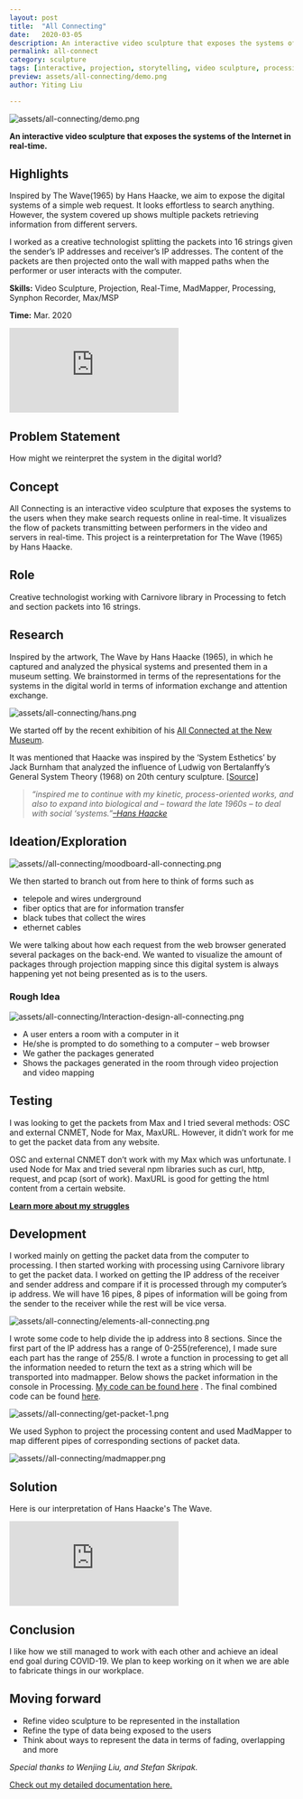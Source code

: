 ```yaml
---
layout: post
title:  "All Connecting"
date:   2020-03-05
description: An interactive video sculpture that exposes the systems of the Internet in real-time.
permalink: all-connect
category: sculpture
tags: [interactive, projection, storytelling, video sculpture, processing]
preview: assets/all-connecting/demo.png 
author: Yiting Liu 

---
```


<!-- collaborator: Wenjing Liu; Stefan Skripak. -->

![assets/all-connecting/demo.png](assets/all-connecting/demo.png)

**An interactive video sculpture that exposes the systems of the Internet in real-time.**

## Highlights

Inspired by The Wave(1965) by Hans Haacke, we aim to expose the digital systems of a simple web request. It looks effortless to search anything. However, the system covered up shows multiple packets retrieving information from different servers.

I worked as a creative technologist splitting the packets into 16 strings given the sender’s IP addresses and receiver’s IP addresses. The content of the packets are then projected onto the wall with mapped paths when the performer or user interacts with the computer.

**Skills:** Video Sculpture, Projection, Real-Time, MadMapper, Processing, Synphon Recorder, Max/MSP

**Time:** Mar. 2020

<div class="iframe-container">
<iframe class="responsive-iframe" src="https://player.vimeo.com/video/416693709" frameborder="0" allow="autoplay; fullscreen" allowfullscreen></iframe>
</div>



## Problem Statement
How might we reinterpret the system in the digital world?

## Concept

All Connecting is an interactive video sculpture that exposes the systems to the users when they make search requests online in real-time. It visualizes the flow of packets transmitting between performers in the video and servers in real-time. This project is a reinterpretation for The Wave (1965) by Hans Haacke.

## Role

Creative technologist working with Carnivore library in Processing to fetch and section packets into 16 strings.

## Research

Inspired by the artwork, The Wave by Hans Haacke (1965), in which he captured and analyzed the physical systems and presented them in a museum setting. We brainstormed in terms of the representations for the systems in the digital world in terms of information exchange and attention exchange.

![assets/all-connecting/hans.png](assets/all-connecting/hans.png)

We started off by the recent exhibition of his [All Connected at the New Museum](https://www.newmuseum.org/exhibitions/view/hans-haacke).

It was mentioned that Haacke was inspired by the ‘System Esthetics’ by Jack Burnham that analyzed the influence of Ludwig von Bertalanffy’s General System Theory (1968) on 20th century sculpture. [[Source]](https://www.theartstory.org/movement/institutional-critique/history-and-concepts/)

> *“inspired me to continue with my kinetic, process-oriented works, and also to expand into biological and – toward the late 1960s – to deal with social ‘systems.”[–Hans Haacke](https://www.theartstory.org/movement/institutional-critique/history-and-concepts/)*

## Ideation/Exploration
<!-- remake mood board again -->

![assets//all-connecting/moodboard-all-connecting.png](assets//all-connecting/moodboard-all-connecting.png)

We then started to branch out from here to think of forms such as

- telepole and wires underground
- fiber optics that are for information transfer
- black tubes that collect the wires
- ethernet cables

We were talking about how each request from the web browser generated several packages on the back-end. We wanted to visualize the amount of packages through projection mapping since this digital system is always happening yet not being presented as is to the users.

### Rough Idea

![assets/all-connecting/Interaction-design-all-connecting.png](assets/all-connecting/Interaction-design-all-connecting.png)

- A user enters a room with a computer in it
- He/she is prompted to do something to a computer – web browser
- We gather the packages generated
- Shows the packages generated in the room through video projection and video mapping

## Testing

I was looking to get the packets from Max and I tried several methods: OSC and external CNMET, Node for Max, MaxURL. However, it didn’t work for me to get the packet data from any website.

OSC and external CNMET don’t work with my Max which was unfortunate. I used Node for Max and tried several npm libraries such as curl, http, request, and pcap (sort of work). MaxURL is good for getting the html content from a certain website.

**[Learn more about my struggles](https://yitingliu97.wordpress.com/2020/04/01/video-sculpture-all-connecting/)**

## Development

I worked mainly on getting the packet data from the computer to processing. I then started working with processing using Carnivore library to get the packet data. I worked on getting the IP address of the receiver and sender address and compare if it is processed through my computer’s ip address. We will have 16 pipes, 8 pipes of information will be going from the sender to the receiver while the rest will be vice versa.

![assets/all-connecting/elements-all-connecting.png](assets/all-connecting/elements-all-connecting.png)

I wrote some code to help divide the ip address into 8 sections. Since the first part of the IP address has a range of 0-255(reference), I made sure each part has the range of 255/8. I wrote a function in processing to get all the information needed to return the text as a string which will be transported into madmapper. Below shows the packet information in the console in Processing. [My code can be found here](https://drive.google.com/drive/folders/10VUQl0vsMkciVnkXINt0KHBGixaJ4sCt?usp=sharing) . The final combined code can be found [here](https://drive.google.com/open?id=1he5iUf8QqjOFdluyKZK_ZKAvk9P1Ll2C).

![assets//all-connecting/get-packet-1.png](assets//all-connecting/get-packet-1.png)

We used Syphon to project the processing content and used MadMapper to map different pipes of corresponding sections of packet data.

![assets//all-connecting/madmapper.png](assets//all-connecting/madmapper.png)

## Solution

Here is our interpretation of Hans Haacke's The Wave.

<div class="iframe-container">
<iframe class="responsive-iframe" src="https://player.vimeo.com/video/416693709" frameborder="0" allow="autoplay; fullscreen" allowfullscreen></iframe>
</div>

## Conclusion

I like how we still managed to work with each other and achieve an ideal end goal during COVID-19. We plan to keep working on it when we are able to fabricate things in our workplace.

## Moving forward

- Refine video sculpture to be represented in the installation
- Refine the type of data being exposed to the users
- Think about ways to represent the data in terms of fading, overlapping and more

*Special thanks to Wenjing Liu, and Stefan Skripak.*

[Check out my detailed documentation here.](https://yitingliu97.wordpress.com/2020/04/01/video-sculpture-all-connecting/)